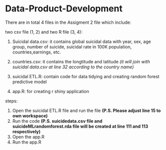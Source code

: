 # Data-Product-Development
There are in total 4 files in the Assigment 2 file which include:

two csv file (1, 2) and two R file (3, 4):
1) Suicidal data.csv: 
it contains global suicidal data with year, sex, age group, number of suicide, suicidal rate in 100K population, countries,earnings, etc.

2) countries.csv: 
it contains the longtitude and latitude 
*(it will join with suicidal data.csv at line 32 according to the country name)*
3) suicidal ETL.R: 
contain code for data tidying and creating random forest predictive model
4) app.R: 
for creating r shiny application

steps:
1) Open the suicidal ETL.R file and run the file
**(P.S. Please adjust line 15 to own workspace)**
2) Run the code
**(P.S. suicidedata.csv file and suicideMLrandomforest.rda file will be created at line 111 and 113 respectively)**
3) Open the app.R
4) Run the app.R 


